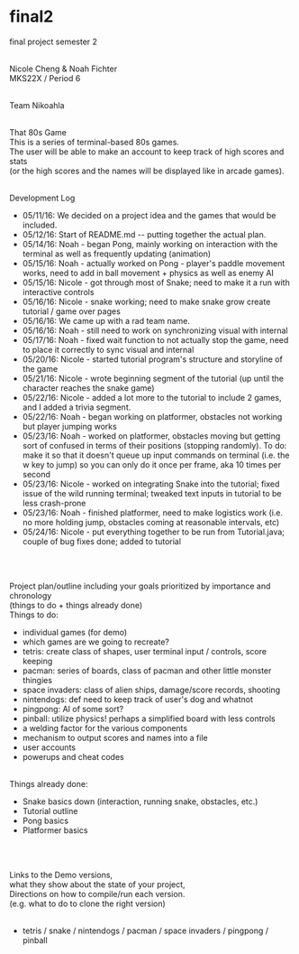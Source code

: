 <!DOCTYPE html><html>
# final2 <br>
final project semester 2 <br> <br>

Nicole Cheng & Noah Fichter <br>
MKS22X / Period 6 <br> <br>

Team Nikoahla <br> <br>

 That 80s Game <br>
This is a series of terminal-based 80s games. <br>
The user will be able to make an account to keep track of high scores and stats <br>
(or the high scores and the names will be displayed like in arcade games). <br><br>

Development Log <br><ul>
    <li>
      05/11/16: We decided on a project idea and the games that would be included.
    </li>
    <li>
      05/12/16: Start of README.md -- putting together the actual plan.
    </li>
    <li>
      05/14/16: Noah - began Pong, mainly working on interaction with the terminal as well as frequently updating (animation)
    </li>
    <li>
      05/15/16: Noah - actually worked on Pong - player's paddle movement works, need to add in ball movement + physics as well as enemy AI
    </li>
    <li>
      05/15/16: Nicole - got through most of Snake; need to make it a run with interactive controls
    </li>
    <li>
      05/16/16: Nicole - snake working; need to make snake grow create tutorial / game over pages
    </li>
    <li>
      05/16/16: We came up with a rad team name.
    </li>
    <li>
      05/16/16: Noah - still need to work on synchronizing visual with internal
    </li>
    <li>
      05/17/16: Noah - fixed wait function to not actually stop the game, need to place it correctly to sync visual and internal
    </li>
    <li>
      05/20/16: Nicole - started tutorial program's structure and storyline of the game
    </li>
    <li>
      05/21/16: Nicole - wrote beginning segment of the tutorial (up until the character reaches the snake game)
    </li>
    <li>
       05/22/16: Nicole - added a lot more to the tutorial to include 2 games, and I added a trivia segment.
     </li>
     <li>
       05/22/16: Noah - began working on platformer, obstacles not working but player jumping works
     </li>
     <li>
       05/23/16: Noah - worked on platformer, obstacles moving but getting sort of confused in terms of their positions (stopping randomly). To do: make it so that it doesn't queue up input commands on terminal (i.e. the w key to jump) so you can only do it once per frame, aka 10 times per second
     </li>
     <li>
       05/23/16: Nicole - worked on integrating Snake into the tutorial; fixed issue of the wild running terminal; tweaked text inputs in tutorial to be less crash-prone
     </li>
     <li>
       05/23/16: Noah - finished platformer, need to make logistics work (i.e. no more holding jump, obstacles coming at reasonable intervals, etc)
     </li>
     <li>
       05/24/16: Nicole - put everything together to be run from Tutorial.java; couple of bug fixes done; added to tutorial
     </li>
 </ul><br><br>

 Project plan/outline including your goals prioritized by importance and chronology <br>
 (things to do + things already done)<br>
 Things to do: <br><ul><li>
	 individual games (for demo)<li>
		 which games are we going to recreate?</li><li>
		 tetris: create class of shapes, user terminal input / controls, score keeping </li><li>
		 pacman: series of boards, class of pacman and other little monster thingies</li><li>
		 space invaders: class of alien ships, damage/score records, shooting</li><li>
		 nintendogs: def need to keep track of user's dog and whatnot</li><li>
		 pingpong: AI of some sort?</li><li>
		 pinball: utilize physics! perhaps a simplified board with less controls</li></li><li>
	 a welding factor for the various components</li><li>
	 mechanism to output scores and names into a file</li><li>
	 user accounts</li><li>
	 powerups and cheat codes</li>
 </ul><br>
 Things already done:<br><ul>
	 <li>
	 Snake basics down (interaction, running snake, obstacles, etc.) 
	 </li>
	 <li>
	 Tutorial outline
	 </li>
	 <li>
	   Pong basics
	 </li>
	 <li>
	   Platformer basics
	 </li>
</ul><br><br>

Links to the Demo versions, <br> 
what they show about the state of your project, <br> 
Directions on how to compile/run each version. <br>
(e.g. what to do to clone the right version) <br> <br>

- tetris / snake / nintendogs / pacman / space invaders / pingpong / pinball
</html>
